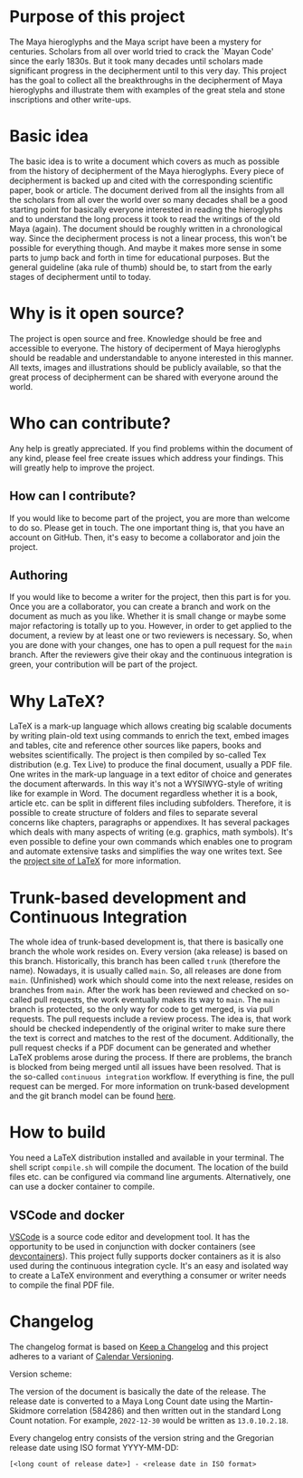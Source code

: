 # Purpose of this project
The Maya hieroglyphs and the Maya script have been a mystery for centuries.
Scholars from all over world tried to crack the `Mayan Code' since the early 1830s.
But it took many decades until scholars made significant progress in the decipherment until to
this very day.
This project has the goal to collect all the breakthroughs in the decipherment of Maya hieroglyphs
and illustrate them with examples of the great stela and stone inscriptions and other write-ups.

# Basic idea
The basic idea is to write a document which covers as much as possible from the history of 
decipherment of the Maya hieroglyphs.
Every piece of decipherment is backed up and cited with the corresponding scientific paper, book
or article.
The document derived from all the insights from all the scholars from all over the world over
so many decades shall be a good starting point for basically everyone interested in reading
the hieroglyphs and to understand the long process it took to read the writings of the old 
Maya (again).
The document should be roughly written in a chronological way.
Since the decipherment process is not a linear process, this won't be possible for everything 
though. 
And maybe it makes more sense in some parts to jump back and forth in time for educational purposes.
But the general guideline (aka rule of thumb) should be, to start from the early stages of 
decipherment until to today.

# Why is it open source?
The project is open source and free.
Knowledge should be free and accessible to everyone.
The history of deciperment of Maya hieroglyphs should be readable and understandable to anyone
interested in this manner.
All texts, images and illustrations should be publicly available, so that the great
process of decipherment can be shared with everyone around the world. 

# Who can contribute?
Any help is greatly appreciated.
If you find problems within the document of any kind, please feel free create issues
which address your findings.
This will greatly help to improve the project.

## How can I contribute?
If you would like to become part of the project, you are more than welcome to do so.
Please get in touch.
The one important thing is, that you have an account on GitHub.
Then, it's easy to become a collaborator and join the project.

## Authoring
If you would like to become a writer for the project, then this part is for you.
Once you are a collaborator, you can create a branch and work on the document as much as you like.
Whether it is small change or maybe some major refactoring is totally up to you.
However, in order to get applied to the document, a review by at least one or two reviewers is necessary.
So, when you are done with your changes, one has to open a pull request for the `main` branch.
After the reviewers give their okay and the continuous integration is green, your contribution will be
part of the project.

# Why LaTeX?
LaTeX is a mark-up language which allows creating big scalable documents by writing
plain-old text using commands to enrich the text, embed images and tables, cite and reference
other sources like papers, books and websites scientifically.
The project is then compiled by so-called Tex distribution (e.g. Tex Live) to produce the final
document, usually a PDF file.
One writes in the mark-up language in a text editor of choice and generates the document afterwards.
In this way it's not a WYSIWYG-style of writing like for example in Word.
The document regardless whether it is a book, article etc. can be split in different files
including subfolders.
Therefore, it is possible to create structure of folders and files to separate several concerns
like chapters, paragraphs or appendixes.
It has several packages which deals with many aspects of writing (e.g. graphics, math symbols).
It's even possible to define your own commands which enables one to program and automate
extensive tasks and simplifies the way one writes text.
See the [project site of LaTeX](https://www.latex-project.org//) for more information.

# Trunk-based development and Continuous Integration
The whole idea of trunk-based development is, that there is basically one branch the whole work
resides on.
Every version (aka release) is based on this branch.
Historically, this branch has been called `trunk` (therefore the name).
Nowadays, it is usually called `main`.
So, all releases are done from `main`.
(Unfinished) work which should come into the next release, resides on branches from `main`.
After the work has been reviewed and checked on so-called pull requests, the work eventually makes
its way to `main`.
The `main` branch is protected, so the only way for code to get merged, is via pull requests.
The pull requests include a review process.
The idea is, that work should be checked independently of the original writer to make sure there
the text is correct and matches to the rest of the document.
Additionally, the pull request checks if a PDF document can be generated and whether
LaTeX problems arose during the process.
If there are problems, the branch is blocked from being merged until all issues have been resolved.
That is the so-called `continuous integration` workflow.
If everything is fine, the pull request can be merged.
For more information on trunk-based development and the git branch model can be found 
[here](https://trunkbaseddevelopment.com/).

# How to build
You need a LaTeX distribution installed and available in your terminal.
The shell script `compile.sh` will compile the document.
The location of the build files etc. can be configured via command line arguments.
Alternatively, one can use a docker container to compile.

## VSCode and docker
[VSCode](https://code.visualstudio.com/) is a source code editor and development tool.
It has the opportunity to be used in conjunction with docker containers 
(see [devcontainers](https://code.visualstudio.com/docs/devcontainers/containers)).
This project fully supports docker containers as it is also used during 
the continuous integration cycle.
It's an easy and isolated way to create a LaTeX environment and everything a consumer or writer
needs to compile the final PDF file.

# Changelog
The changelog format is based on [Keep a Changelog](http://keepachangelog.com/)
and this project adheres to a variant of [Calendar Versioning](https://calver.org/).

Version scheme:

The version of the document is basically the date of the release. 
The release date is converted to a Maya Long Count date using the Martin-Skidmore 
correlation (584286) and then written out in the standard Long Count notation.
For example, `2022-12-30` would be written as `13.0.10.2.18`.

Every changelog entry consists of the version string and the Gregorian release date 
using ISO format YYYY-MM-DD: 

`[<long count of release date>] - <release date in ISO format>`
